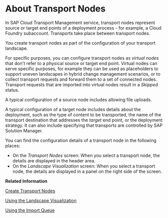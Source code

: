 <!-- loio7cd4a780fbec497d84b7336101669d4e -->

# About Transport Nodes

In SAP Cloud Transport Management service, transport nodes represent source or target end points of a deployment process - for example, a Cloud Foundry subaccount. Transports take place between transport nodes.

You create transport nodes as part of the configuration of your transport landscape.

For specific purposes, you can configure transport nodes as *virtual nodes* that don't refer to a physical source or target end point. Virtual nodes can serve specific purposes, for example they can be used as placeholders to support uneven landscapes in hybrid change management scenarios, or to collect transport requests and forward them to a set of connected nodes. Transport requests that are imported into virtual nodes result in a *Skipped* status.

A typical configuration of a source node includes allowing file uploads.

A typical configuration of a target node includes details about the deployment, such as the type of content to be transported, the name of the transport destination that addresses the *target* end point, or the deployment strategy. It can also include specifying that transports are controlled by SAP Solution Manager.

You can find the configuration details of a transport node in the following places:

-   On the *Transport Nodes* screen: When you select a transport node, the details are displayed in the header area.
-   On the *Landscape Visualization* screen: When you select a transport node, the details are displayed in a panel on the right side of the screen.

**Related Information**  


[Create Transport Nodes](create-transport-nodes-f71a4d5.md "Create transport nodes as representations of the source and target end points of deployment processes in your landscape. Add configuration details as required.")

[Using the Landscape Visualization](../using-the-landscape-visualization-9fea4f2.md "Use the Transport Landscape Visualization to configure the transport nodes and transport routes of your transport landscape, as well as display and edit the existing landscape.")

[Using the Import Queue](../30-using-import-queue/using-the-import-queue-3c4b6f3.md "In the import queue of a transport node, you can start the upload of a file or import processes.")

